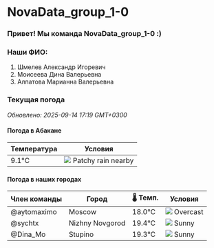 # NovaData_group_1-0
### Привет! Мы команда NovaData_group_1-0 :)

### Наши ФИО:
1. Шмелев Александр Игоревич
2. Моисеева Дина Валерьевна
3. Алпатова Марианна Валерьевна

### Текущая погода
<!-- WEATHER:START -->
_Обновлено: 2025-09-14 17:19 GMT+0300_

#### Погода в Абакане

| Температура | Условия |
|-------------|----------|
| 9.1°C     | ![](https://cdn.weatherapi.com/weather/64x64/night/176.png) Patchy rain nearby |

#### Погода в наших городах

| Член команды  | Город               | 🌡️ Темп.  | Условия          |
|---------------|---------------------|-----------|--------------------|
| @aytomaximo    | Moscow              |   18.0°C | ![](https://cdn.weatherapi.com/weather/64x64/day/122.png) Overcast     |
| @sychtx        | Nizhny Novgorod     |   19.4°C | ![](https://cdn.weatherapi.com/weather/64x64/day/113.png) Sunny        |
| @Dina_Mo       | Stupino             |   19.3°C | ![](https://cdn.weatherapi.com/weather/64x64/day/113.png) Sunny        |

<!-- WEATHER:END -->
